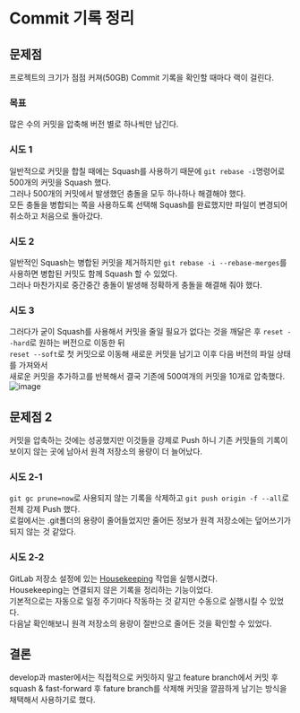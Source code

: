# Commit 기록 정리

## 문제점
프로젝트의 크기가 점점 커져(50GB) Commit 기록을 확인할 때마다 랙이 걸린다.

### 목표
많은 수의 커밋을 압축해 버전 별로 하나씩만 남긴다.

### 시도 1
일반적으로 커밋을 합칠 때에는 Squash를 사용하기 때문에 `git rebase -i`명령어로 500개의 커밋을 Squash 했다.  
그러나 500개의 커밋에서 발생했던 충돌을 모두 하나하나 해결해야 했다.  
모든 충돌을 병합되는 쪽을 사용하도록 선택해 Squash를 완료했지만 파일이 변경되어 취소하고 처음으로 돌아갔다.

### 시도 2
일반적인 Squash는 병합된 커밋을 제거하지만 `git rebase -i --rebase-merges`를 사용하면 병합된 커밋도 함께 Squash 할 수 있었다.  
그러나 마찬가지로 중간중간 충돌이 발생해 정확하게 충돌을 해결해 줘야 했다.

### 시도 3
그러다가 굳이 Squash를 사용해서 커밋을 줄일 필요가 없다는 것을 깨달은 후 `reset --hard`로 원하는 버전으로 이동한 뒤  
`reset --soft`로 첫 커밋으로 이동해 새로운 커밋을 남기고 이후 다음 버전의 파일 상태를 가져와서  
새로운 커밋을 추가하고를 반복해서 결국 기존에 500여개의 커밋을 10개로 압축했다.
![image](https://user-images.githubusercontent.com/37904040/140445473-c9c0e406-9ce8-436f-ba67-f1332fcb9144.png)

## 문제점 2
커밋을 압축하는 것에는 성공했지만 이것들을 강제로 Push 하니 기존 커밋들의 기록이 보이지 않는 곳에 남아서 원격 저장소의 용량이 더 늘어났다.

### 시도 2-1
`git gc prune=now`로 사용되지 않는 기록을 삭제하고 `git push origin -f --all`로 전체 강제 Push 했다.  
로컬에서는 .git폴더의 용량이 줄어들었지만 줄어든 정보가 원격 저장소에는 덮어쓰기가 되지 않는 것 같았다.

### 시도 2-2
GitLab 저장소 설정에 있는 [Housekeeping](https://docs.gitlab.com/ee/administration/housekeeping.html) 작업을 실행시켰다.  
Housekeeping는 연결되지 않은 기록을 정리하는 기능이었다.  
기본적으로는 자동으로 일정 주기마다 작동하는 것 같지만 수동으로 실행시킬 수 있었다.  
다음날 확인해보니 원격 저장소의 용량이 절반으로 줄어든 것을 확인할 수 있었다.

## 결론
develop과 master에서는 직접적으로 커밋하지 말고 feature branch에서 커밋 후  
squash & fast-forward 후 fature branch를 삭제해 커밋을 깔끔하게 남기는 방식을 채택해서 사용하기로 했다.

